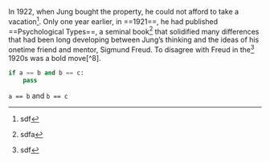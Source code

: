In 1922, when Jung bought the property, he could not afford to take a vacation[^hey]. Only one year earlier, in ==1921==, he had published ==Psychological Types==, a seminal book[^*] that solidified many differences that had been long developing between Jung’s thinking and the ideas of his onetime friend and mentor, Sigmund Freud. To disagree with Freud in the[^4] 1920s was a bold move[^8]. 


```python
if a == b and b == c:
    pass
```

`a == b` and `b == c`

[^*]: sdfa
[^hey]: sdf
[^4]: sdf